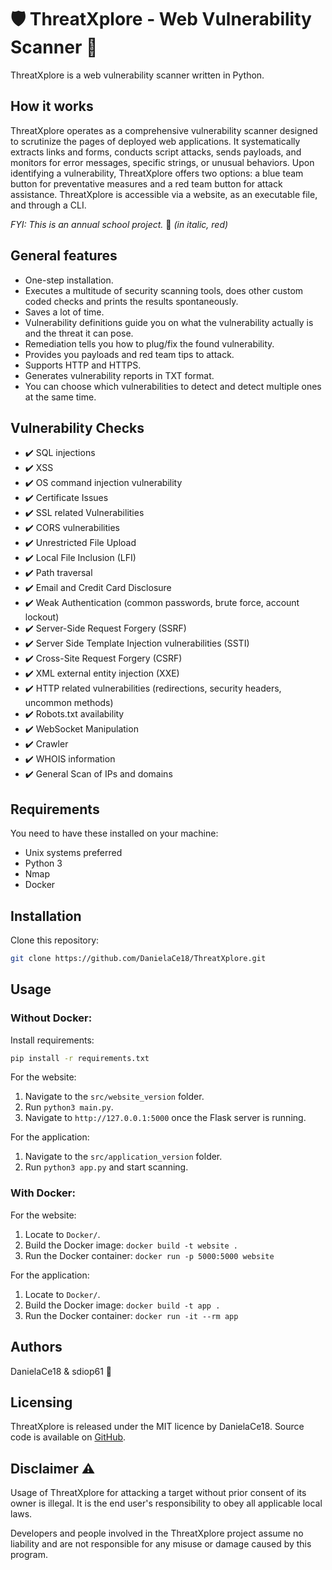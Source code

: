 # :shield: ThreatXplore - Web Vulnerability Scanner :snake:

ThreatXplore is a web vulnerability scanner written in Python.

## How it works 

ThreatXplore operates as a comprehensive vulnerability scanner designed to scrutinize the pages of deployed web applications. It systematically extracts links and forms, conducts script attacks, sends payloads, and monitors for error messages, specific strings, or unusual behaviors. Upon identifying a vulnerability, ThreatXplore offers two options: a blue team button for preventative measures and a red team button for attack assistance. ThreatXplore is accessible via a website, as an executable file, and through a CLI.

*FYI: This is an annual school project.* :loudspeaker: *(in italic, red)*

## General features 
- One-step installation.
- Executes a multitude of security scanning tools, does other custom coded checks and prints the results spontaneously.
- Saves a lot of time.
- Vulnerability definitions guide you on what the vulnerability actually is and the threat it can pose.
- Remediation tells you how to plug/fix the found vulnerability.
- Provides you payloads and red team tips to attack.
- Supports HTTP and HTTPS.
- Generates vulnerability reports in TXT format.
- You can choose which vulnerabilities to detect and detect multiple ones at the same time.

## Vulnerability Checks
- :heavy_check_mark: SQL injections
- :heavy_check_mark: XSS
- :heavy_check_mark: OS command injection vulnerability
- :heavy_check_mark: Certificate Issues 
- :heavy_check_mark: SSL related Vulnerabilities 
- :heavy_check_mark: CORS vulnerabilities
- :heavy_check_mark: Unrestricted File Upload
- :heavy_check_mark: Local File Inclusion (LFI)
- :heavy_check_mark: Path traversal
- :heavy_check_mark: Email and Credit Card Disclosure
- :heavy_check_mark: Weak Authentication (common passwords, brute force, account lockout)
- :heavy_check_mark: Server-Side Request Forgery (SSRF)
- :heavy_check_mark: Server Side Template Injection vulnerabilities (SSTI)
- :heavy_check_mark: Cross-Site Request Forgery (CSRF)
- :heavy_check_mark: XML external entity injection (XXE)
- :heavy_check_mark: HTTP related vulnerabilities (redirections, security headers, uncommon methods)
- :heavy_check_mark: Robots.txt availability
- :heavy_check_mark: WebSocket Manipulation
- :heavy_check_mark: Crawler
- :heavy_check_mark: WHOIS information
- :heavy_check_mark: General Scan of IPs and domains

## Requirements
You need to have these installed on your machine:
- Unix systems preferred
- Python 3
- Nmap
- Docker

## Installation 

Clone this repository:

```sh
git clone https://github.com/DanielaCe18/ThreatXplore.git
```

## Usage 

### Without Docker:

Install requirements:
```sh
pip install -r requirements.txt
```

For the website:
1. Navigate to the `src/website_version` folder.
2. Run `python3 main.py`.
3. Navigate to `http://127.0.0.1:5000` once the Flask server is running.

For the application:
1. Navigate to the `src/application_version` folder.
2. Run `python3 app.py` and start scanning.

### With Docker:

For the website:
1. Locate to `Docker/`.
2. Build the Docker image: `docker build -t website .`
3. Run the Docker container: `docker run -p 5000:5000 website`

For the application:
1. Locate to `Docker/`.
2. Build the Docker image: `docker build -t app .`
3. Run the Docker container: `docker run -it --rm app`

## Authors

DanielaCe18 & sdiop61 :crossed_fingers:

## Licensing

ThreatXplore is released under the MIT licence by DanielaCe18. Source code is available on [GitHub](https://github.com/DanielaCe18/ThreatXplore).

## Disclaimer 	:warning:

Usage of ThreatXplore for attacking a target without prior consent of its owner is illegal. It is the end user's responsibility to obey all applicable local laws.

Developers and people involved in the ThreatXplore project assume no liability and are not responsible for any misuse or damage caused by this program.
```
